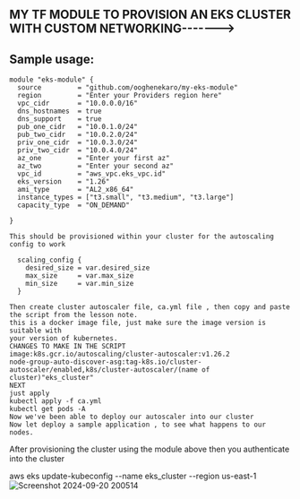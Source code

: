 ## MY TF MODULE TO PROVISION AN EKS CLUSTER WITH CUSTOM NETWORKING------->



## Sample usage:

~~~
module "eks-module" {
  source         = "github.com/ooghenekaro/my-eks-module"
  region         = "Enter your Providers region here"
  vpc_cidr       = "10.0.0.0/16"
  dns_hostnames  = true
  dns_support    = true
  pub_one_cidr   = "10.0.1.0/24"
  pub_two_cidr   = "10.0.2.0/24"
  priv_one_cidr  = "10.0.3.0/24"
  priv_two_cidr  = "10.0.4.0/24"
  az_one         = "Enter your first az"
  az_two         = "Enter your second az"
  vpc_id         = "aws_vpc.eks_vpc.id"
  eks_version    = "1.26"
  ami_type       = "AL2_x86_64"
  instance_types = ["t3.small", "t3.medium", "t3.large"]
  capacity_type  = "ON_DEMAND"

}

This should be provisioned within your cluster for the autoscaling config to work

  scaling_config {
    desired_size = var.desired_size
    max_size     = var.max_size
    min_size     = var.min_size
  }

Then create cluster autoscaler file, ca.yml file , then copy and paste
the script from the lesson note.
this is a docker image file, just make sure the image version is suitable with
your version of kubernetes.
CHANGES TO MAKE IN THE SCRIPT
image:k8s.gcr.io/autoscaling/cluster-autoscaler:v1.26.2
node-group-auto-discover-asg:tag-k8s.io/cluster-autoscaler/enabled,k8s/cluster-autoscaler/(name of cluster)"eks_cluster"
NEXT
just apply
kubectl apply -f ca.yml
kubectl get pods -A
Now we've been able to deploy our autoscaler into our cluster
Now let deploy a sample application , to see what happens to our nodes.

~~~
After provisioning the cluster using the module above
then you authenticate into the cluster 

aws eks update-kubeconfig --name eks_cluster --region us-east-1
![Screenshot 2024-09-20 200514](https://github.com/user-attachments/assets/6f3d14c6-1bf6-431b-b198-c5fdbe8ae835)

